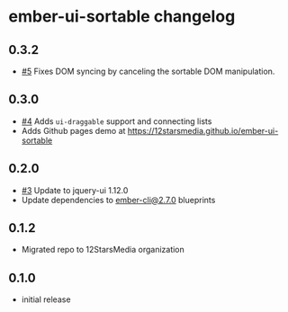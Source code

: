 # ember-ui-sortable changelog

## 0.3.2
- [#5](https://github.com/12StarsMedia/ember-ui-sortable/issues/5) Fixes DOM syncing by canceling the sortable DOM manipulation.

## 0.3.0
- [#4](https://github.com/12StarsMedia/ember-ui-sortable/pull/4) Adds `ui-draggable` support and connecting lists
- Adds Github pages demo at https://12starsmedia.github.io/ember-ui-sortable

## 0.2.0
- [#3](https://github.com/12StarsMedia/ember-ui-sortable/pull/4) Update to jquery-ui 1.12.0
- Update dependencies to ember-cli@2.7.0 blueprints

## 0.1.2

- Migrated repo to 12StarsMedia organization

## 0.1.0

- initial release
